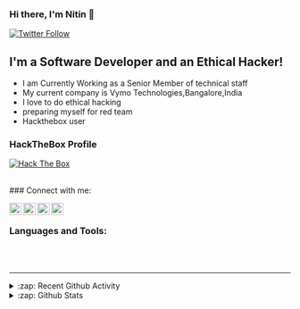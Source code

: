 ### Hi there, I'm Nitin  👋
<link rel="stylesheet" href="https://cdn.jsdelivr.net/gh/konpa/devicon@master/devicon.min.css">

[![Twitter Follow](https://img.shields.io/twitter/follow/nitinrkz?color=1DA1F2&logo=twitter&style=for-the-badge)](https://twitter.com/intent/follow?original_referer=https%3A%2F%2Fgithub.com%2FcodeSTACKr&screen_name=nitinrkz)

## I'm a Software Developer and an Ethical Hacker!

- I am Currently Working as a Senior Member of technical staff 
- My current company is Vymo Technologies,Bangalore,India
- I love to do ethical hacking 
- preparing myself for red team 
- Hackthebox user

### HackTheBox Profile


[<img src="http://www.hackthebox.eu/badge/image/64053" alt="Hack The Box">](https://www.hackthebox.eu/home/users/profile/64053)

<br/>
### Connect with me:


[<img align="left" alt="codeSTACKr | Twitter" width="22px" src="https://cdn.jsdelivr.net/npm/simple-icons@v3/icons/twitter.svg" />][twitter]
[<img align="left" alt="codeSTACKr | LinkedIn" width="22px" src="https://cdn.jsdelivr.net/npm/simple-icons@v3/icons/linkedin.svg" />][linkedin]
[<img align="left" alt="codeSTACKr | Instagram" width="22px" src="https://cdn.jsdelivr.net/npm/simple-icons@v3/icons/instagram.svg" />][instagram]
[<img align="left" alt="codeSTACKr | Instagram" width="22px" src="https://cdn.jsdelivr.net/npm/simple-icons@v3/icons/facebook.svg" />][facebook]

<br />

### Languages and Tools:

<br />
<i class="devicon-java-plain-wordmark"></i>
<i class="devicon-cplusplus-plain-wordmark"></i>
<i class="devicon-python-plain-wordmark"></i>
<i class="devicon-docker-plain-wordmark"></i>
<i class="devicon-mongodb-plain-wordmark"></i>
<i class="devicon-mysql-plain"></i>
<br/>
<i class="devicon-linux-plain"></i>
<i class="devicon-ubuntu-plain"></i>
<i class="devicon-debian-plain-wordmark"></i>
<i class="devicon-pycharm-plain"></i>
<i class="devicon-oracle-original"></i>
<i class="devicon-git-plain-wordmark"></i>
<i class="devicon-github-plain-wordmark"></i>
<i class="devicon-gradle-plain-wordmark"></i>
<i class="devicon-intellij-plain-wordmark"></i>
<i class="devicon-atom-original"></i>
<i class="devicon-npm-original-wordmark"></i>
<i class="devicon-slack-plain-wordmark"></i>
<i class="devicon-bitbucket-plain"></i>
<i class="devicon-confluence-plain"></i>


---


<details>
  <summary>:zap: Recent Github Activity</summary>
  
<!--START_SECTION:activity-->
1. 🗣 Commented on [#59331](https://github.com//MicrosoftDocs/azure-docs/issues/59331) in [MicrosoftDocs/azure-docs](https://github.com//MicrosoftDocs/azure-docs)
2. 🗣 Commented on [#59331](https://github.com//MicrosoftDocs/azure-docs/issues/59331) in [MicrosoftDocs/azure-docs](https://github.com//MicrosoftDocs/azure-docs)
3. ❗️ Opened issue [#59331](https://github.com//MicrosoftDocs/azure-docs/issues/59331) in [MicrosoftDocs/azure-docs](https://github.com//MicrosoftDocs/azure-docs)
<!--END_SECTION:activity-->

</details>

<details>
  <summary>:zap: Github Stats</summary>

  <img align="left" alt="codeSTACKr's Github Stats" src="https://github-readme-stats.codestackr.vercel.app/api?username=niting3c&show_icons=true&hide_border=true" />

</details>


[twitter]: https://twitter.com/nitinrkz
[instagram]: https://instagram.com/niting3c
[linkedin]: https://linkedin.com/in/niting3c
[reactplaylist]: https://www.youtube.com/playlist?list=PLkwxH9e_vrAK4TdffpxKY3QGyHCpxFcQ0
[facebook]: https://www.facebook.com/niting3c
